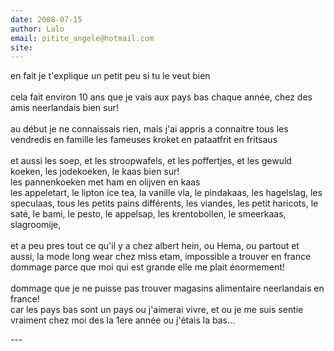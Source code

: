 ```yaml
---
date: 2008-07-15
author: Lalo
email: pitite_angele@hotmail.com
site: 
---
```


<p>
en fait je t'explique un petit peu si tu le veut bien
 <br/><br/>
cela fait environ 10 ans que je vais aux pays bas chaque année,
chez des amis neerlandais bien sur!
  <br/><br/>
au début je ne connaissais rien, mais j'ai appris a connaitre
tous les vendredis en famille les fameuses kroket en pataatfrit en fritsaus
  <br/><br/>
et aussi les soep, et les stroopwafels, et les poffertjes, et les gewuld koeken,
les jodekoeken, le kaas bien sur!<br/>
les pannenkoeken met ham en olijven en kaas<br/>
les appeletart, le lipton ice tea, la vanille vla, le pindakaas, les hagelslag, les speculaas, tous les petits pains différents, les viandes, les petit haricots, le saté, le bami, le pesto, le appelsap, les krentobollen, le smeerkaas, slagroomije,
  <br/><br/>
et a peu pres tout ce qu'il y a chez albert hein, ou Hema, ou partout
et aussi, la mode long wear chez miss etam, impossible a trouver en france
dommage parce que moi qui est grande elle me plait énormement!
  <br/><br/>
dommage que je ne puisse pas trouver magasins alimentaire
neerlandais en france!<br/>
car les pays bas sont un pays ou j'aimerai vivre, et ou je me suis sentie
vraiment chez moi des la 1ere année ou j'étais la bas...
</p>
---